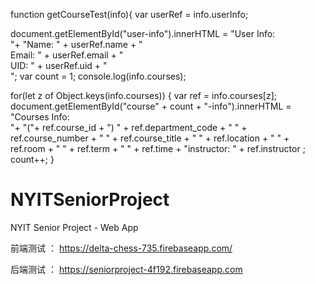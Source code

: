 function getCourseTest(info){
   var userRef = info.userInfo;

  document.getElementById("user-info").innerHTML = "User Info: </br>"+ "Name: " + userRef.name  + "</br>Email: " + userRef.email + "</br>UID: " + userRef.uid + "</br>";
  var count = 1;
  console.log(info.courses);

  for(let z of Object.keys(info.courses))
  {
    var ref = info.courses[z];
    document.getElementById("course" + count + "-info").innerHTML = "Courses Info: </br>"+ "("+ ref.course_id +  ") " + ref.department_code + " " + ref.course_number + " " + ref.course_title + " " + ref.location + " " + ref.room + " " + ref.term + " " + ref.time + "instructor: " + ref.instructor ;
    count++;
  }



# NYITSeniorProject
NYIT Senior Project - Web App

前端测试 ： https://delta-chess-735.firebaseapp.com/

后端测试 ： https://seniorproject-4f192.firebaseapp.com
